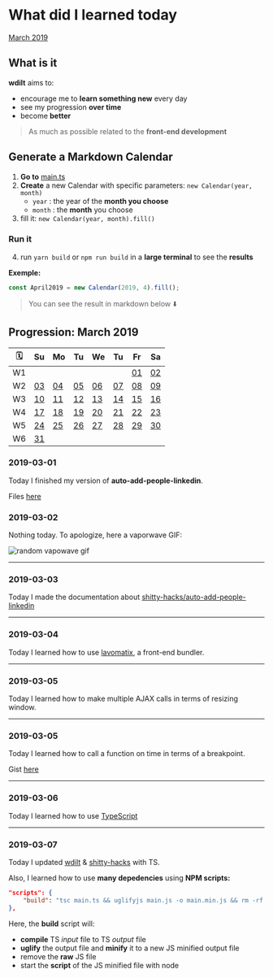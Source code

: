 # What did I learned today

[March 2019](#--Progression:-March-2019)

## What is it

**wdilt** aims to:

- encourage me to **learn something new** every day
- see my progression **over time**
- become **better**

> As much as possible related to the **front-end development**

## Generate a Markdown Calendar

1. **Go to** [main.ts](https://github.com/blyndusk/wdilt/blob/master/main.ts)
2. **Create** a new Calendar with specific parameters: `new Calendar(year, month)`
    - `year` : the year of the **month you choose**
    - `month` : the **month** you choose
3. fill it: `new Calendar(year, month).fill()`
### Run it
4. run `yarn build` or `npm run build` in a **large terminal** to see the **results**

__Exemple:__

```JavaScript
const April2019 = new Calendar(2019, 4).fill();
```

> You can see the result in markdown below ⬇️

## Progression: March 2019

| 🗓 |        Su       |        Mo       |        Tu       |        We       |        Tu       |        Fr       |        Sa       |
| -- | --------------- | --------------- | --------------- | --------------- | --------------- | --------------- | --------------- |
| W1 |                 |                 |                 |                 |                 |[01](#2019-03-01)|[02](#2019-03-02)|
| W2 |[03](#2019-03-03)|[04](#2019-03-04)|[05](#2019-03-05)|[06](#2019-03-06)|[07](#2019-03-07)|[08](#2019-03-08)|[09](#2019-03-09)|
| W3 |[10](#2019-03-10)|[11](#2019-03-11)|[12](#2019-03-12)|[13](#2019-03-13)|[14](#2019-03-14)|[15](#2019-03-15)|[16](#2019-03-16)|
| W4 |[17](#2019-03-17)|[18](#2019-03-18)|[19](#2019-03-19)|[20](#2019-03-20)|[21](#2019-03-21)|[22](#2019-03-22)|[23](#2019-03-23)|
| W5 |[24](#2019-03-24)|[25](#2019-03-25)|[26](#2019-03-26)|[27](#2019-03-27)|[28](#2019-03-28)|[29](#2019-03-29)|[30](#2019-03-30)|
| W6 |[31](#2019-03-31)|                 |                 |                 |                 |                 |                 |

### 2019-03-01

Today I finished my version of **auto-add-people-linkedin**.

Files [here](https://github.com/blyndusk/shitty-hacks/tree/master/auto-add-people-linkedin)

### 2019-03-02

Nothing today. To apologize, here a vaporwave GIF: 

![random vapowave gif](https://thumbs.gfycat.com/UnsungCarelessHoiho-max-1mb.gif)

----

### 2019-03-03

Today I made the documentation about [shitty-hacks/auto-add-people-linkedin](https://github.com/blyndusk/shitty-hacks/tree/master/auto-add-people-linkedin)

----

### 2019-03-04

Today I learned how to use [lavomatix](https://github.com/jcchrrr/lavomatix), a front-end bundler.

----

### 2019-03-05

Today I learned how to make multiple AJAX calls in terms of resizing window.

----

### 2019-03-05

Today I learned how to call a function on time in terms of a breakpoint.

Gist [here](https://gist.github.com/blyndusk/32b437d4f5d3f2154502709e4bf37885)

----

### 2019-03-06

Today I learned how to use [TypeScript](https://www.typescriptlang.org/)

----

### 2019-03-07

Today I updated [wdilt](https://github.com/blyndusk/wdilt) & [shitty-hacks](https://github.com/blyndusk/shitty-hacks) with TS.

Also, I learned how to use **many depedencies** using **NPM scripts:**

```JSON
"scripts": {
    "build": "tsc main.ts && uglifyjs main.js -o main.min.js && rm -rf main.js && node main.min.js"
},
```

Here, the **build** script will:
- **compile** TS *input* file to TS *output* file
- **uglify** the output file and **minify** it to a new JS minified output file
- remove the **raw** JS file
- start the **script** of the JS minified file with node